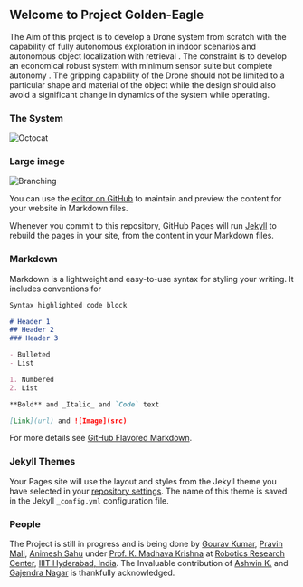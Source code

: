## Welcome to Project Golden-Eagle

The Aim of this project is to develop a Drone system from scratch with the
capability of fully autonomous exploration in indoor scenarios and autonomous
object localization with retrieval . The constraint is to develop an economical
robust system with minimum sensor suite but complete autonomy . The gripping
capability of the Drone should not be limited to a particular shape and material
of the object while the design should also avoid a significant change in dynamics
of the system while operating.
 
### The System

![Octocat](https://assets-cdn.github.com/images/icons/emoji/octocat.png)

### Large image

![Branching](https://github.com/G-KUMAR/Golden-Eagle.io/blob/master/system.png)

You can use the [editor on GitHub](https://github.com/G-KUMAR/Golden_Eagle.github.io/edit/master/index.md) to maintain and preview the content for your website in Markdown files.

Whenever you commit to this repository, GitHub Pages will run [Jekyll](https://jekyllrb.com/) to rebuild the pages in your site, from the content in your Markdown files.

### Markdown

Markdown is a lightweight and easy-to-use syntax for styling your writing. It includes conventions for

```markdown
Syntax highlighted code block

# Header 1
## Header 2
### Header 3

- Bulleted
- List

1. Numbered
2. List

**Bold** and _Italic_ and `Code` text

[Link](url) and ![Image](src)
```

For more details see [GitHub Flavored Markdown](https://guides.github.com/features/mastering-markdown/).

### Jekyll Themes

Your Pages site will use the layout and styles from the Jekyll theme you have selected in your [repository settings](https://github.com/G-KUMAR/Golden_Eagle.github.io/settings). The name of this theme is saved in the Jekyll `_config.yml` configuration file.

### People
The Project is still in progress and is being done by [Gourav Kumar](https://gourav.kumar@research.iiit.ac.in), [Pravin Mali](https://pravin.mali@research.iiit.ac.in), [Animesh Sahu](https://pravin.mali@research.iiit.ac.in) under [Prof. K. Madhava Krishna](https://faculty.iiit.ac.in/~mkrishna/) at [Robotics Research Center](http://robotics.iiit.ac.in/), [IIIT Hyderabad, India](https://www.iiit.ac.in/). The Invaluable contribution of [Ashwin K.](https://ashwinvk94@gmail.com ) and [Gajendra Nagar](https://gajena@iitk.ac.in) is thankfully acknowledged.
